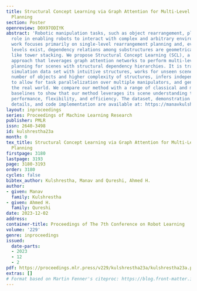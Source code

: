 ```yaml
---
title: Structural Concept Learning via Graph Attention for Multi-Level Rearrangement
  Planning
section: Poster
openreview: D0X97ODIYK
abstract: 'Robotic manipulation tasks, such as object rearrangement, play a crucial
  role in enabling robots to interact with complex and arbitrary environments. Existing
  work focuses primarily on single-level rearrangement planning and, even if multiple
  levels exist, dependency relations among substructures are geometrically simpler,
  like tower stacking. We propose Structural Concept Learning (SCL), a deep learning
  approach that leverages graph attention networks to perform multi-level object rearrangement
  planning for scenes with structural dependency hierarchies. It is trained on a self-generated
  simulation data set with intuitive structures, works for unseen scenes with an arbitrary
  number of objects and higher complexity of structures, infers independent substructures
  to allow for task parallelization over multiple manipulators, and generalizes to
  the real world. We compare our method with a range of classical and model-based
  baselines to show that our method leverages its scene understanding to achieve better
  performance, flexibility, and efficiency. The dataset, demonstration videos, supplementary
  details, and code implementation are available at: https://manavkulshrestha.github.io/scl'
layout: inproceedings
series: Proceedings of Machine Learning Research
publisher: PMLR
issn: 2640-3498
id: kulshrestha23a
month: 0
tex_title: Structural Concept Learning via Graph Attention for Multi-Level Rearrangement
  Planning
firstpage: 3180
lastpage: 3193
page: 3180-3193
order: 3180
cycles: false
bibtex_author: Kulshrestha, Manav and Qureshi, Ahmed H.
author:
- given: Manav
  family: Kulshrestha
- given: Ahmed H.
  family: Qureshi
date: 2023-12-02
address:
container-title: Proceedings of The 7th Conference on Robot Learning
volume: '229'
genre: inproceedings
issued:
  date-parts:
  - 2023
  - 12
  - 2
pdf: https://proceedings.mlr.press/v229/kulshrestha23a/kulshrestha23a.pdf
extras: []
# Format based on Martin Fenner's citeproc: https://blog.front-matter.io/posts/citeproc-yaml-for-bibliographies/
---
```

